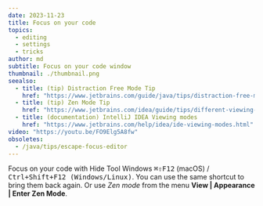 ```yaml
---
date: 2023-11-23
title: Focus on your code
topics:
  - editing
  - settings
  - tricks
author: md
subtitle: Focus on your code window
thumbnail: ./thumbnail.png
seealso:
  - title: (tip) Distraction Free Mode Tip
    href: "https://www.jetbrains.com/guide/java/tips/distraction-free-mode/"
  - title: (tip) Zen Mode Tip
    href: "https://www.jetbrains.com/idea/guide/tips/different-viewing-modes/"
  - title: (documentation) IntelliJ IDEA Viewing modes
    href: "https://www.jetbrains.com/help/idea/ide-viewing-modes.html"
video: "https://youtu.be/FO9Elg5A8fw"
obsoletes:
  - /java/tips/escape-focus-editor
---
```


Focus on your code with Hide Tool Windows <kbd>⌘⇧F12</kbd> (macOS) / <kbd>Ctrl+Shift+F12 (Windows/Linux)</kbd>. You can use the same shortcut to bring them back again. Or use _Zen mode_ from the menu **View | Appearance | Enter Zen Mode**.
